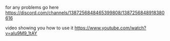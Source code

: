 for any problems go here
https://discord.com/channels/1387256848465399808/1387256848918380616

video showing you how to use it 
https://www.youtube.com/watch?v=aIu9M9_1tAY

